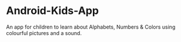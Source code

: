 # Android-Kids-App

An app for children to learn about Alphabets, Numbers & Colors using colourful pictures and a sound.
